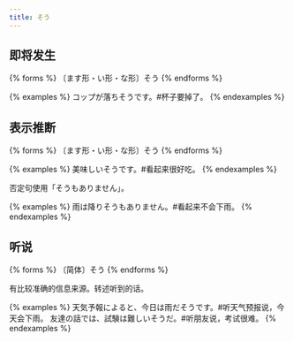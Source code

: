 ```yaml
---
title: そう
---
```


## 即将发生

{% forms %}
〔ます形・い形・な形〕そう
{% endforms %}

{% examples %}
コップが落ちそうです。#杯子要掉了。
{% endexamples %}

## 表示推断

{% forms %}
〔ます形・い形・な形〕そう
{% endforms %}

{% examples %}
美味しいそうです。#看起来很好吃。
{% endexamples %}

否定句使用「そうもありません」。

{% examples %}
雨は降りそうもありません。#看起来不会下雨。
{% endexamples %}

## 听说

{% forms %}
〔简体〕そう
{% endforms %}

有比较准确的信息来源。转述听到的话。

{% examples %}
天気予報によると、今日は雨だそうです。#听天气预报说，今天会下雨。
友達の話では、試験は難しいそうだ。#听朋友说，考试很难。
{% endexamples %}
